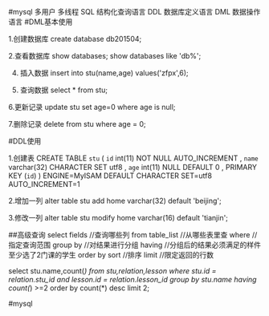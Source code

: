 #mysql
多用户 多线程 
SQL 结构化查询语言
DDL 数据库定义语言 DML 数据操作语言
#DML基本使用

1.创建数据库
create database db201504;

2.查看数据库
show databases;
show databases like 'db%';

4. 插入数据
insert into stu(name,age) values('zfpx',6);

5. 查询数据
select * from stu;

6.更新记录
update stu set age=0 where age is null;

7.删除记录
delete from stu where age = 0;

#DDL使用

1.创建表
CREATE TABLE `stu` (
`id`  int(11) NOT NULL AUTO_INCREMENT ,
`name`  varchar(32) CHARACTER SET utf8 ,
`age`  int(11) NULL DEFAULT 0 ,
PRIMARY KEY (`id`)
)
ENGINE=MyISAM
DEFAULT CHARACTER SET=utf8 
AUTO_INCREMENT=1

2.增加一列
alter table stu add home varchar(32) default 'beijing';

3.修改一列
alter table stu modify home varchar(16) default 'tianjin';

##高级查询
select fields       //查询哪些列
  from table_list   //从哪些表里查
where               //指定查询范围
group by            //对结果进行分组
having              //分组后的结果必须满足的样件 至少选了2门课的学生
order by sort       //排序
limit               //限定返回的行数

select stu.name,count(*) from 
   stu,relation,lesson
where stu.id = relation.stu_id and lesson.id = relation.lesson_id
group by stu.name
having count(*) >=2
order by count(*) desc
limit 2;

#mysql



